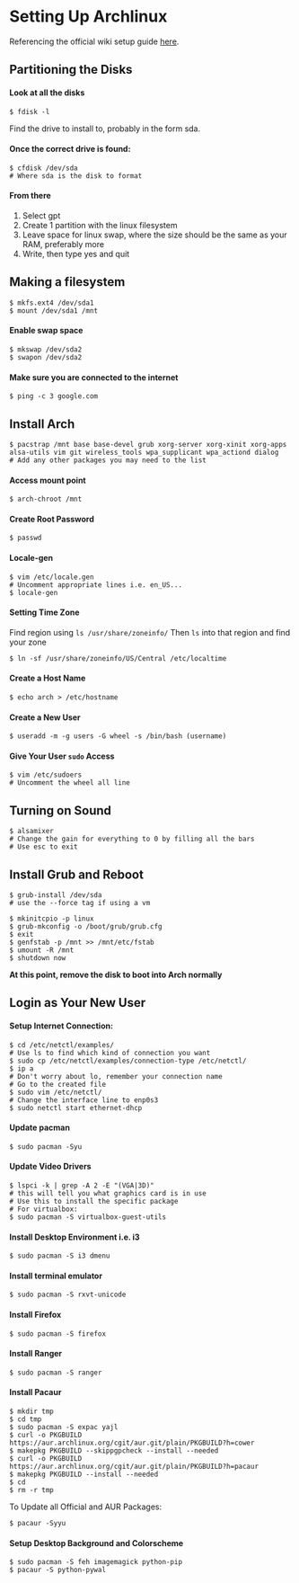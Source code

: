 # Setting Up Archlinux

Referencing the official wiki setup guide [here](https://wiki.archlinux.org/index.php/installation_guide).

## Partitioning the Disks

#### Look at all the disks
```shell
$ fdisk -l
```

Find the drive to install to, probably in the form sda.

#### Once the correct drive is found:
```shell
$ cfdisk /dev/sda
# Where sda is the disk to format
```

#### From there
1. Select gpt
1. Create 1 partition with the linux filesystem
1. Leave space for linux swap, where the size should be the same as your RAM, preferably more
1. Write, then type yes and quit

## Making a filesystem
```shell
$ mkfs.ext4 /dev/sda1
$ mount /dev/sda1 /mnt
```

#### Enable swap space
```shell
$ mkswap /dev/sda2
$ swapon /dev/sda2
```

#### Make sure you are connected to the internet
```shell
$ ping -c 3 google.com
```

## Install Arch

```shell
$ pacstrap /mnt base base-devel grub xorg-server xorg-xinit xorg-apps alsa-utils vim git wireless_tools wpa_supplicant wpa_actiond dialog
# Add any other packages you may need to the list
```

#### Access mount point
```shell
$ arch-chroot /mnt
```

#### Create Root Password
```shell
$ passwd
```

#### Locale-gen
```shell
$ vim /etc/locale.gen
# Uncomment appropriate lines i.e. en_US...
$ locale-gen
```

#### Setting Time Zone
Find region using `ls /usr/share/zoneinfo/`
Then `ls` into that region and find your zone
```shell
$ ln -sf /usr/share/zoneinfo/US/Central /etc/localtime
```

#### Create a Host Name
```shell
$ echo arch > /etc/hostname
```

#### Create a New User
```shell
$ useradd -m -g users -G wheel -s /bin/bash (username)
```

#### Give Your User `sudo` Access
```shell
$ vim /etc/sudoers
# Uncomment the wheel all line
```

## Turning on Sound
```shell
$ alsamixer
# Change the gain for everything to 0 by filling all the bars
# Use esc to exit
```

## Install Grub and Reboot
```shell
$ grub-install /dev/sda
# use the --force tag if using a vm

$ mkinitcpio -p linux
$ grub-mkconfig -o /boot/grub/grub.cfg
$ exit
$ genfstab -p /mnt >> /mnt/etc/fstab
$ umount -R /mnt
$ shutdown now
```

**At this point, remove the disk to boot into Arch normally**

## Login as Your New User

#### Setup Internet Connection:
```shell
$ cd /etc/netctl/examples/
# Use ls to find which kind of connection you want
$ sudo cp /etc/netctl/examples/connection-type /etc/netctl/
$ ip a
# Don't worry about lo, remember your connection name
# Go to the created file
$ sudo vim /etc/netctl/
# Change the interface line to enp0s3
$ sudo netctl start ethernet-dhcp
```

#### Update pacman
```shell
$ sudo pacman -Syu
```

#### Update Video Drivers
```shell
$ lspci -k | grep -A 2 -E "(VGA|3D)"
# this will tell you what graphics card is in use
# Use this to install the specific package
# For virtualbox:
$ sudo pacman -S virtualbox-guest-utils
```

#### Install Desktop Environment i.e. i3
```shell
$ sudo pacman -S i3 dmenu
```

#### Install terminal emulator
```shell
$ sudo pacman -S rxvt-unicode
```

#### Install Firefox
```shell
$ sudo pacman -S firefox
```

#### Install Ranger
```shell
$ sudo pacman -S ranger
```

#### Install Pacaur
```shell
$ mkdir tmp
$ cd tmp
$ sudo pacman -S expac yajl
$ curl -o PKGBUILD https://aur.archlinux.org/cgit/aur.git/plain/PKGBUILD?h=cower
$ makepkg PKGBUILD --skippgpcheck --install --needed
$ curl -o PKGBUILD https://aur.archlinux.org/cgit/aur.git/plain/PKGBUILD?h=pacaur
$ makepkg PKGBUILD --install --needed
$ cd
$ rm -r tmp
```

To Update all Official and AUR Packages:
```shell
$ pacaur -Syyu
```

#### Setup Desktop Background and Colorscheme
```shell
$ sudo pacman -S feh imagemagick python-pip
$ pacaur -S python-pywal
```
